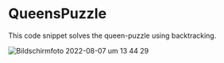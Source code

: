 # QueensPuzzle
This code snippet solves the queen-puzzle using backtracking.

![Bildschirmfoto 2022-08-07 um 13 44 29](https://user-images.githubusercontent.com/76044729/183288941-485e3e20-47e5-455b-ab5c-6fde6e7f15d9.png)

